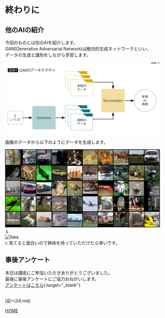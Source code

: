 # 終わりに

## 他のAIの紹介
今回のものとは別のAIを紹介します。  
GAN(Generative Adversarial Network)は敵対的生成ネットワークといい、  
データの生成と識別をしながら学習します。  

![gan](5/GAN.jpg)  

画像のデータから以下のようにデータを生成します。  

![real](5/real.png)  
↓　  
![fake](5/fake.gif)  
c
見てると面白いので興味を持っていただけたら幸いです。  

## 事後アンケート
本日は講座にご参加いただきありがとうございました。  
最後に事後アンケートにご協力おねがいします。  
[アンケートはこちら](https://forms.gle/U593nFjjSk4zqwH4A){:target="_blank"}

<br>
[前へ](4.md)

[HOME](index.md)
